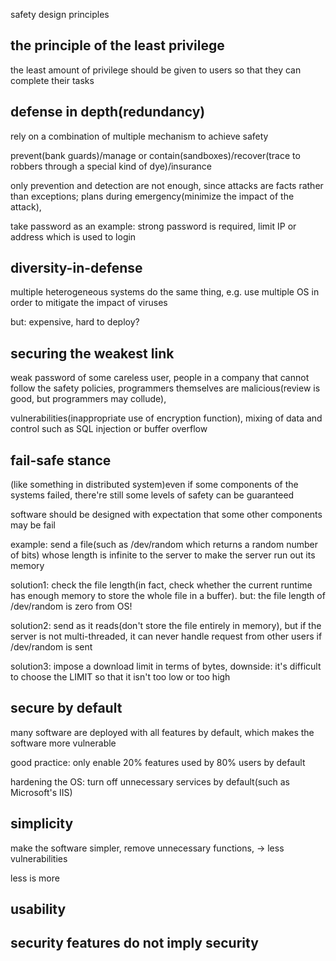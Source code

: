 safety design principles

## the principle of the least privilege

the least amount of privilege should be given to users so that they can complete their tasks

## defense in depth(redundancy)

rely on a combination of multiple mechanism to achieve safety

prevent(bank guards)/manage or contain(sandboxes)/recover(trace to robbers through a special kind of dye)/insurance

only prevention and detection are not enough, since attacks are facts rather than exceptions; plans during emergency(minimize the impact of the attack),

take password as an example: strong password is required, limit IP or address which is used to login

## diversity-in-defense

multiple heterogeneous systems do the same thing, e.g. use multiple OS in order to mitigate the impact of viruses

but: expensive, hard to deploy?

## securing the weakest link

weak password of some careless user, people in a company that cannot follow the safety policies, programmers themselves are malicious(review is good, but programmers may collude),

vulnerabilities(inappropriate use of encryption function), mixing of data and control such as SQL injection or buffer overflow

## fail-safe stance

(like something in distributed system)even if some components of the systems failed, there're still some levels of safety can be guaranteed

software should be designed with expectation that some other components may be fail

example: send a file(such as /dev/random which returns a random number of bits) whose length is infinite to the server to make the server run out its memory

solution1: check the file length(in fact, check whether the current runtime has enough memory to store the whole file in a buffer). but: the file length of /dev/random is zero from OS!

solution2: send as it reads(don't store the file entirely in memory), but if the server is not multi-threaded, it can never handle request from other users if /dev/random is sent

solution3: impose a download limit in terms of bytes, downside: it's difficult to choose the LIMIT so that it isn't too low or too high

## secure by default

many software are deployed with all features by default, which makes the software more vulnerable

good practice: only enable 20% features used by 80% users by default

hardening the OS: turn off unnecessary services by default(such as Microsoft's IIS)

## simplicity

make the software simpler, remove unnecessary functions, -> less vulnerabilities

less is more

## usability

## security features do not imply security

